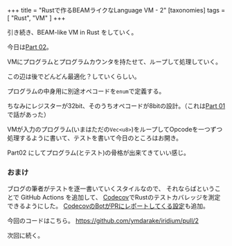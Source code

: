 +++
title = "Rustで作るBEAMライクなLanguage VM - 2"
[taxonomies]
tags = [ "Rust", "VM" ]
+++


引き続き、BEAM-like VM in Rust をしていく。

今日は<a href="https://blog.subnetzero.io/post/building-language-vm-part-02/" target="_blank" rel="noopener noreferrer">Part 02</a>。

VMにプログラムとプログラムカウンタを持たせて、ループして処理していく。

この辺は後でどんどん最適化？していくらしい。

プログラムの中身用に別途オペコードを`enum`で定義する。

ちなみにレジスターが32bit、そのうちオペコードが8bitの設計。（これは<a href="https://blog.subnetzero.io/post/building-language-vm-part-01/" target="_blank" rel="noopener noreferrer">Part 01</a>で話があった）

VMが入力のプログラム(いまはただの`Vec<u8>`)をループしてOpcodeを一つずつ処理するように書いて、テストを書いて今日のところはお開き。

Part02 にしてプログラム(とテスト)の骨格が出来てきていい感じ。

### おまけ

ブログの筆者がテストを逐一書いていくスタイルなので、
それならばということで GitHub Actions を追加して、
<a href="https://about.codecov.io/" target="_blank" rel="noopener noreferrer">Codecov</a>でRustのテストカバレッジを測定できるようにした。
<a href="https://github.com/apps/codecov" target="_blank" rel="noopener noreferrer">CodecovのBotがPRにレポートしてくる設定</a>も追加。

今回のコードはこちら。
<a href="https://github.com/ymdarake/iridium/pull/2" target="_blank" rel="noopener noreferrer">https://github.com/ymdarake/iridium/pull/2</a>


次回に続く。

